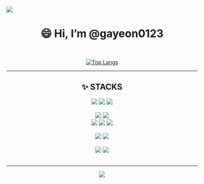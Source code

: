 <div><img src="https://capsule-render.vercel.app/api?type=waving&color=timeAuto&height=300&section=header&text=Yuhyeon's Github&fontSize=50" /></div>

<div align=center><h1>😄 Hi, I’m @gayeon0123 </h1><br></div>
 
<div align=center>
 
[![Top Langs](https://github-readme-stats.vercel.app/api/top-langs/?username=gayeon0123&layout=compact&theme=dracula)](https://github.com/metleeha)
 
<hr>

<div align=center><h2>✨ STACKS</h2></div>

<div align=center> 
  
  <img src="https://img.shields.io/badge/HTML5-E34F26?style=for-the-badge&logo=HTML5&logoColor=white"> 
  <img src="https://img.shields.io/badge/CSS-1572B6?style=for-the-badge&logo=css3&logoColor=white"> 
  <img src="https://img.shields.io/badge/JavaScript-F7DF1E?style=for-the-badge&logo=JavaScript&logoColor=black"> 
  <br><br>

  <img src="https://img.shields.io/badge/Java-007396?style=for-the-badge&logo=Java&logoColor=white"> 
  <img src="https://img.shields.io/badge/Python-3776AB?style=for-the-badge&logo=Python&logoColor=white">
  <br>
  
  <img src="https://img.shields.io/badge/Spring-6DB33F?style=for-the-badge&logo=Spring&logoColor=white"> 
  <img src="https://img.shields.io/badge/Spring Boot-6DB33F?style=for-the-badge&logo=Spring Boot&logoColor=white">
  <img src="https://img.shields.io/badge/JSP-6DB33F?style=for-the-badge&logo=JSP&logoColor=white">
  <br><br>

  <img src="https://img.shields.io/badge/Gradle-02303A?style=for-the-badge&logo=Gradle&logoColor=white">
  <img src="https://img.shields.io/badge/Apache Tomcat-F8DC75?style=for-the-badge&logo=Apache Tomcat&logoColor=white">
  <br><br>

  <img src="https://img.shields.io/badge/Github-181717?style=for-the-badge&logo=Github&logoColor=white">
  <img src="https://img.shields.io/badge/Git-F05032?style=for-the-badge&logo=Git&logoColor=white">
  <br><br>
</div>

<div>
<hr>

<a href="mailto:gimgayeon20@gmail.com">
    <img 
        src="https://img.shields.io/badge/Gmail-d14836?style=flat-square&logo=Gmail&logoColor=white&link=mailto:gimgayeon20@gmail.com"
        style="height : auto; margin-left : 10px; margin-right : 10px;"/>
</a>
</div>

<!--
**gayeon0123/gayeon0123** is a ✨ _special_ ✨ repository because its `README.md` (this file) appears on your GitHub profile.

Here are some ideas to get you started:

- 🔭 I’m currently working on ...
- 🌱 I’m currently learning ...
- 👯 I’m looking to collaborate on ...
- 🤔 I’m looking for help with ...
- 💬 Ask me about ...
- 📫 How to reach me: ...
- 😄 Pronouns: ...
- ⚡ Fun fact: ...
👋
-->
